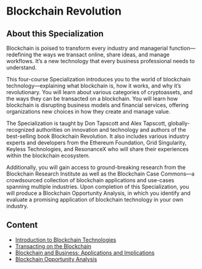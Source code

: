# Blockchain Revolution

## About this Specialization
Blockchain is poised to transform every industry and managerial function—redefining the ways we transact online, share ideas, and manage workflows. It’s a new technology that every business professional needs to understand.

This four-course Specialization introduces you to the world of blockchain technology—explaining what blockchain is, how it works, and why it’s revolutionary. You will learn about various categories of cryptoassets, and the ways they can be transacted on a blockchain. You will learn how blockchain is disrupting business models and financial services, offering organizations new choices in how they create and manage value.

The Specialization is taught by Don Tapscott and Alex Tapscott, globally-recognized authorities on innovation and technology and authors of the best-selling book Blockchain Revolution. It also includes various industry experts and developers from the Ethereum Foundation, Grid Singularity, Keyless Technologies, and ResonanceX who will share their experiences within the blockchain ecosystem.

Additionally, you will gain access to ground-breaking research from the Blockchain Research Institute as well as the  Blockchain Case Commons—a crowdsourced collection of blockchain applications and use-cases spanning multiple industries. Upon completion of this Specialization, you will produce a Blockchain Opportunity Analysis, in which you identify and evaluate a promising application of blockchain technology in your own industry.

## Content
* [Introduction to Blockchain Technologies](./M1_Introduction_to_Blockchain_Technologies/README.md)
* [Transacting on the Blockchain](./M2_Transacting_on_the_Blockchain/README.md)
* [Blockchain and Business: Applications and Implications](./M3_Blockchain_and_Business_Applications_and_Implications/README.md)
* [Blockchain Opportunity Analysis](./M4_Blockchain_Opportunity_Analysis/README.md)
